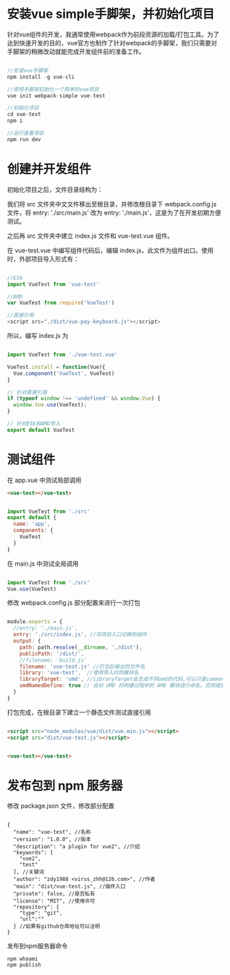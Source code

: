# 安装vue simple手脚架，并初始化项目

针对vue组件的开发，我通常使用webpack作为前段资源的加载/打包工具。为了达到快速开发的目的，vue官方也制作了针对webpack的手脚架，我们只需要对手脚架的稍微改动就能完成开发组件前的准备工作。

```javascript

//安装vue手脚架
npm install -g vue-cli

//使用手脚架初始化一个简单的vue项目
vue init webpack-simple vue-test

//初始化项目
cd vue-test
npm i

//运行查看项目
npm run dev

```

# 创建并开发组件

初始化项目之后，文件目录结构为：

我们将 src 文件夹中文文件移出至根目录，并修改根目录下 webpack.config.js 文件，将 entry: './src/main.js' 改为 entry: './main.js'，这是为了在开发初期方便测试。

之后再 src 文件夹中建立 index.js 文件和 vue-test.vue 组件。

在 vue-test.vue 中编写组件代码后，编辑 index.js，此文件为组件出口。使用时，外部项目导入形式有：

```javascript

//ES6
import VueTest from 'vue-test'

//AMD
var VueTest from require('VueTest')

//直接引用
<script src="./dist/vue-pay-keyboard.js"></script>

```

所以，编写 index.js 为

```javascript

import VueTest from './vue-test.vue'

VueTest.install = function(Vue){
  Vue.component('VueTest', VueTest)
}

// 针对直接引用
if (typeof window !== 'undefined' && window.Vue) {
  window.Vue.use(VueTest);
}

// 针对ES6和AMD导入
export default VueTest

```

# 测试组件

在 app.vue 中测试局部调用

```html
<vue-test></vue-test>
```

```javascript

import VueTest from './src'
export default {
  name: 'app',
  components: {
    VueTest
  }
}

```

在 main.js 中测试全局调用

```javascript

import VueTest from './src'
Vue.use(VueTest)

```

修改 webpack.config.js 部分配置来进行一次打包

```javascript

module.exports = {
  //entry: './main.js',
  entry: './src/index.js', //将项目入口切换到组件
  output: {
    path: path.resolve(__dirname, './dist'),
    publicPath: '/dist/',
    //filename: 'build.js'
    filename: 'vue-test.js' //打包后输出的文件名
    library: 'vue-test',  //使用导入时的模块名
    libraryTarget: 'umd', //libraryTarget会生成不同umd的代码,可以只是commonjs标准的，也可以是指amd标准的，也可以只是通过script标签引入的
    umdNamedDefine: true // 会对 UMD 的构建过程中的 AMD 模块进行命名。否则就使用匿名的 define
  }
}

```

打包完成，在根目录下建立一个静态文件测试直接引用

```html

<script src="node_modules/vue/dist/vue.min.js"></script>
<script src="dist/vue-test.js"></script>


<vue-test></vue-test>

```

# 发布包到 npm 服务器

修改 package.json 文件，修改部分配置

```javascrit

{
  "name": "vue-test", //名称
  "version": "1.0.0", //版本
  "description": "a plugin for vue2", //介绍
  "keywords": [
    "vue2",
    "test"
  ], //关键词
  "author": "zdy1988 <virus_zhh@126.com>", //作者
  "main": "dist/vue-test.js", //插件入口
  "private": false, //是否私有
  "license": "MIT", //使用许可
  "repository": {
    "type": "git",
    "url":""
  } //如果有github仓库地址可以注明
}

```

发布到npm服务器命令

```javascrit
npm whoami
npm publish
```





